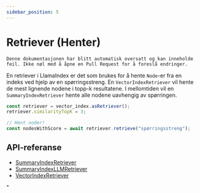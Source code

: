 ```yaml
---
sidebar_position: 5
---
```


# Retriever (Henter)

`Denne dokumentasjonen har blitt automatisk oversatt og kan inneholde feil. Ikke nøl med å åpne en Pull Request for å foreslå endringer.`

En retriever i LlamaIndex er det som brukes for å hente `Node`-er fra en indeks ved hjelp av en spørringsstreng. En `VectorIndexRetriever` vil hente de mest lignende nodene i topp-k resultatene. I mellomtiden vil en `SummaryIndexRetriever` hente alle nodene uavhengig av spørringen.

```typescript
const retriever = vector_index.asRetriever();
retriever.similarityTopK = 3;

// Hent noder!
const nodesWithScore = await retriever.retrieve("spørringsstreng");
```

## API-referanse

- [SummaryIndexRetriever](../../api/classes/SummaryIndexRetriever.md)
- [SummaryIndexLLMRetriever](../../api/classes/SummaryIndexLLMRetriever.md)
- [VectorIndexRetriever](../../api/classes/VectorIndexRetriever.md)

"
